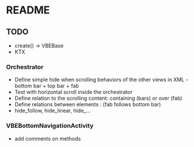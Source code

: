 # README

## TODO

- create() -> VBEBase
- KTX

### Orchestrator

- Define simple hide when scrolling behaviors of the other views in XML - bottom bar + top bar + fab
- Test with horizontal scroll inside the orchestrator
- Define relation to the scrolling content: containing (bars) or over (fab)
- Define relations between elements : (fab follows bottom bar)
- hide_follow, hide_linear, hide_...


### VBEBottomNavigationActivity

- add comments on methods